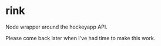 # rink

Node wrapper around the hockeyapp API.

Please come back later when I've had time to make this work.